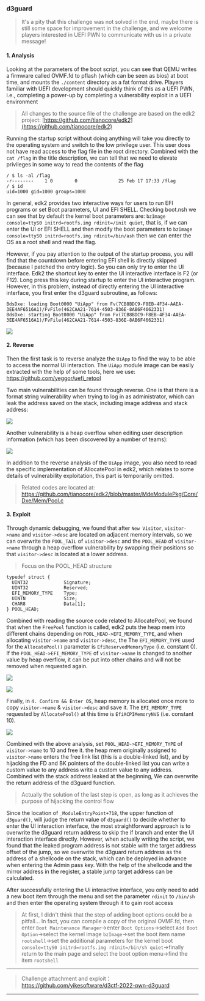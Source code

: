 ### d3guard

> It's a pity that this challenge was not solved in the end, maybe there is still some space for improvement in the challenge, and we welcome players interested in UEFI PWN to communicate with us in a private message!

#### 1. Analysis

Looking at the parameters of the boot script, you can see that QEMU writes a firmware called OVMF.fd to pflash (which can be seen as bios) at boot time, and mounts the `./content` directory as a fat format drive. Players familiar with UEFI development should quickly think of this as a UEFI PWN, i.e., completing a power-up by completing a vulnerability exploit in a UEFI environment

> All changes to the source file of the challenge are based on the edk2 project: [https://github.com/tianocore/edk2](https://github.com/tianocore/edk2)

Running the startup script without doing anything will take you directly to the operating system and switch to the low privilege user. This user does not have read access to the flag file in the root directory. Combined with the `cat /flag` in the title description, we can tell that we need to elevate privileges in some way to read the contents of the flag

```
/ $ ls -al /flag
-r--------    1 0        0               25 Feb 17 17:33 /flag
/ $ id
uid=1000 gid=1000 groups=1000
```

In general, edk2 provides two interactive ways for users to run EFI programs or set Boot parameters, UI and EFI SHELL. Checking boot.nsh we can see that by default the kernel boot parameters are: `bzImage console=ttyS0 initrd=rootfs.img rdinit=/init quiet`, that is, if we can enter the UI or EFI SHELL and then modify the boot parameters to `bzImage console=ttyS0 initrd=rootfs.img rdinit=/bin/ash` then we can enter the OS as a root shell and read the flag.

However, if you pay attention to the output of the startup process, you will find that the countdown before entering EFI shell is directly skipped (because I patched the entry logic). So you can only try to enter the UI interface. Edk2 the shortcut key to enter the UI interactive interface is F2 (or F12). Long press this key during startup to enter the UI interactive program. However, in this problem, instead of directly entering the UI interactive interface, you first enter the d3guard subroutine, as follows:

```
BdsDxe: loading Boot0000 "UiApp" from Fv(7CB8BDC9-F8EB-4F34-AAEA-3EE4AF6516A1)/FvFile(462CAA21-7614-4503-836E-8AB6F4662331)
BdsDxe: starting Boot0000 "UiApp" from Fv(7CB8BDC9-F8EB-4F34-AAEA-3EE4AF6516A1)/FvFile(462CAA21-7614-4503-836E-8AB6F4662331)
```

![](https://i.imgur.com/fpyojin.png)

#### 2. Reverse

Then the first task is to reverse analyze the `UiApp` to find the way to be able to access the normal Ui interaction. The `UiApp` module image can be easily extracted with the help of some tools, here we use: https://github.com/yeggor/uefi_retool

Two main vulnerabilities can be found through reverse. One is that there is a format string vulnerability when trying to log in as administrator, which can leak the address saved on the stack, including image address and stack address:

![](https://i.imgur.com/DfCEqEY.png)

Another vulnerability is a heap overflow when editing user description information (which has been discovered by a number of teams): 

![](https://i.imgur.com/Xhubiq9.png)

In addition to the reverse analysis of the `UiApp` image, you also need to read the specific implementation of AllocatePool in edk2, which relates to some details of vulnerability exploitation, this part is temporarily omitted.

> Related codes are located at: https://github.com/tianocore/edk2/blob/master/MdeModulePkg/Core/Dxe/Mem/Pool.c

#### 3. Exploit

Through dynamic debugging, we found that after `New Visitor`, `visitor->name` and `visitor->desc` are located on adjacent memory intervals, so we can overwrite the `POOL_TAIL` of `visitor->desc` and the `POOL_HEAD` of `visitor->name` through a heap overflow vulnerability by swapping their positions so that `visitor->desc` is located at a lower address.

> Focus on the POOL_HEAD structure

```
typedef struct {
  UINT32             Signature;
  UINT32             Reserved;
  EFI_MEMORY_TYPE    Type;
  UINTN              Size;
  CHAR8              Data[1];
} POOL_HEAD;
```

Combined with reading the source code related to AllocatePool, we found that when the `FreePool` function is called, edk2 puts the heap mem into different chains depending on `POOL_HEAD->EFI_MEMORY_TYPE`, and when allocating `visitor->name` and `visitor->desc`, the The `EFI_MEMORY_TYPE` used for the `AllocatePool()` parameter is `EfiReservedMemoryType` (i.e. constant 0). If the `POOL_HEAD->EFI_MEMORY_TYPE` of `visitor->name` is changed to another value by heap overflow, it can be put into other chains and will not be removed when requested again.

![](https://i.imgur.com/13bukEs.png)


![](https://i.imgur.com/aaLRcqD.png)

Finally, in `4. Confirm && Enter OS`, heap memory is allocated once more to copy `visitor->name` & `visitor->desc` and save it. The `EFI_MEMORY_TYPE` requested by `AllocatePool()` at this time is `EfiACPIMemoryNVS` (i.e. constant 10).

![](https://i.imgur.com/bNrOtQr.png)

Combined with the above analysis, set `POOL_HEAD->EFI_MEMORY_TYPE` of `visitor->name` to 10 and free it. the heap mem originally assigned to `visitor->name` enters the free link list (this is a double-linked list), and by hijacking the FD and BK pointers of the double-linked list you can write a custom value to any address write a custom value to any address. Combined with the stack address leaked at the beginning, We can overwrite the return address of the d3guard function.

> Actually the solution of the last step is open, as long as it achieves the purpose of hijacking the control flow

Since the location of `_ModuleEntryPoint+718`, the upper function of `d3guard()`, will judge the return value of `d3guard()` to decide whether to enter the UI interaction interface, the most straightforward approach is to overwrite the d3guard return address to skip the if branch and enter the UI interaction interface directly. However, when actually writing the script, we found that the leaked program address is not stable with the target address offset of the jump, so we overwrite the d3guard return address as the address of a shellcode on the stack, which can be deployed in advance when entering the Admin pass key. With the help of the shellcode and the mirror address in the register, a stable jump target address can be calculated.

After successfully entering the Ui interactive interface, you only need to add a new boot item through the menu and set the parameter `rdinit` to `/bin/sh` and then enter the operating system through it to gain root access

> At first, I didn't think that the step of adding boot options could be a pitfall... In fact, you can compile a copy of the original OVMF.fd, then enter `Boot Maintenance Manager`->enter `Boot Options`->select `Add Boot Option`->select the kernel image `bzImage`->set the boot item name `rootshell`->set the additional parameters for the kernel boot ` console=ttyS0 initrd=rootfs.img rdinit=/bin/sh quiet`->finally return to the main page and select the boot option menu->find the item `rootshell`

---

> Challenge attachment and exploit：https://github.com/yikesoftware/d3ctf-2022-pwn-d3guard

---
